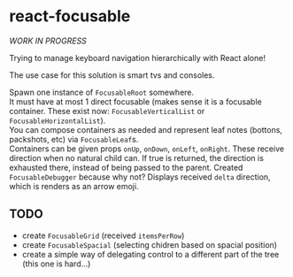 # react-focusable

_WORK IN PROGRESS_

Trying to manage keyboard navigation hierarchically with React alone!

The use case for this solution is smart tvs and consoles.

Spawn one instance of `FocusableRoot` somewhere.  
It must have at most 1 direct focusable (makes sense it is a focusable container. These exist now: `FocusableVerticalList` or `FocusableHorizontalList`).  
You can compose containers as needed and represent leaf notes (bottons, packshots, etc) via `FocusableLeaf`s.  
Containers can be given props `onUp`, `onDown`, `onLeft`, `onRight`. These receive direction when no natural child can. If true is returned, the direction is exhausted there, instead of being passed to the parent.
Created `FocusableDebugger` because why not? Displays received `delta` direction, which is renders as an arrow emoji.

## TODO

* create `FocusableGrid` (received `itemsPerRow`)
* create `FocusableSpacial` (selecting chidren based on spacial position)
* create a simple way of delegating control to a different part of the tree (this one is hard...)
